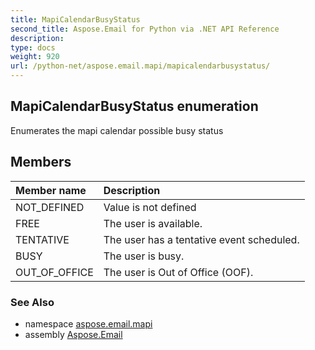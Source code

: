 ```yaml
---
title: MapiCalendarBusyStatus
second_title: Aspose.Email for Python via .NET API Reference
description: 
type: docs
weight: 920
url: /python-net/aspose.email.mapi/mapicalendarbusystatus/
---
```


## MapiCalendarBusyStatus enumeration

Enumerates the mapi calendar possible busy status

## Members
| Member name | Description |
| :- | :- |
|NOT_DEFINED|Value is not defined|
|FREE|The user is available.|
|TENTATIVE|The user has a tentative event scheduled.|
|BUSY|The user is busy.|
|OUT_OF_OFFICE|The user is Out of Office (OOF).|

### See Also

* namespace [aspose.email.mapi](/email/python-net/aspose.email.mapi/)
* assembly [Aspose.Email](/email/python-net/)

